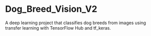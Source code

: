 # Dog_Breed_Vision_V2
A deep learning project that classifies dog breeds from images using transfer learning with TensorFlow Hub and tf_keras.
